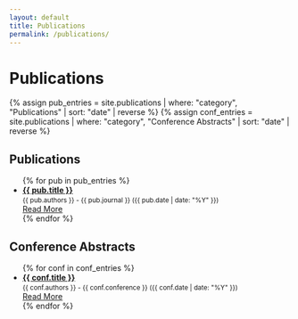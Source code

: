 ```yaml
---
layout: default
title: Publications
permalink: /publications/
---
```


<h1>Publications</h1>

{% assign pub_entries = site.publications | where: "category", "Publications" | sort: "date" | reverse %}
{% assign conf_entries = site.publications | where: "category", "Conference Abstracts" | sort: "date" | reverse %}

<h2>Publications</h2>
<ul>
  {% for pub in pub_entries %}
    <li>
      <strong><a href="{{ pub.url }}">{{ pub.title }}</a></strong><br>
      <small>{{ pub.authors }} - {{ pub.journal }} ({{ pub.date | date: "%Y" }})</small><br>
      <a href="{{ pub.link }}" target="_blank">Read More</a>
    </li>
  {% endfor %}
</ul>

<h2>Conference Abstracts</h2>
<ul>
  {% for conf in conf_entries %}
    <li>
      <strong><a href="{{ conf.url }}">{{ conf.title }}</a></strong><br>
      <small>{{ conf.authors }} - {{ conf.conference }} ({{ conf.date | date: "%Y" }})</small><br>
      <a href="{{ conf.link }}" target="_blank">Read More</a>
    </li>
  {% endfor %}
</ul>